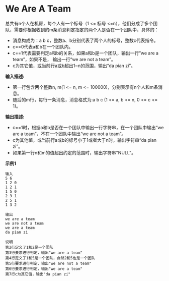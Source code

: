 # We Are A Team

总共有n个人在机房，每个人有一个标号（1 <= 标号 <=n），他们分成了多个团队，需要你根据收到的m条消息判定指定的两个人是否在一个团队中，具体的：

- 消息构成为：a b c，整数a、b分别代表了两个人的标号，整数c代表指令。
- c==0代表a和b在一个团队内。
- c==1代表需要判定a和b的关系，如果a和b是一个团队，输出一行“we are a team”，如果不是，
  输出一行“we are not a team”。
- c为其它值，或当前行a或b超出1~n的范围，输出“da pian zi”。

**输入描述:**

- 第一行包含两个整数n, m(1 <= n, m <= 100000)，分别表示有n个人和m条消息。
- 随后的m行，每行一条消息，消息格式为:a b c (1 <= a, b <= n, 0 <= c <= 1)。

**输出描述:**

- c==1时，根据a和b是否在一个团队中输出一行字符串，在一个团队中输出“we are a team”，不在一个团队中输出“we are not a team”。
- c为其他值，或当前行a或b的标号小于1或者大于n时，输出字符串“da pian zi”。
- 如果第一行n和m的值超出约定的范围时，输出字符串"NULL"。

**示例1**

```
输入
5 6
1 2 0
1 2 1
1 5 0
2 3 1
2 5 1
1 3 2

输出
we are a team
we are not a team
we are a team
da pian zi

说明
第2行定义了1和2是一个团队
第3行要求进行判定，输出"we are a team"
第4行定义了1和5是一个团队，自然2和5也是一个团队
第5行要求进行判定，输出"we are not a team"
第6行要求进行判定，输出"we are a team"
第7行c为其它值，输出"da pian zi"
```


